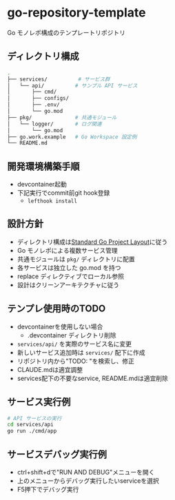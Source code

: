 # go-repository-template

Go モノレポ構成のテンプレートリポジトリ

## ディレクトリ構成

```sh
.
├── services/          # サービス群
│   └── api/          # サンプル API サービス
│       ├── cmd/
│       ├── configs/
│       ├── .env/
│       └── go.mod
├── pkg/              # 共通モジュール
│   └── logger/       # ログ関連
│       └── go.mod
├── go.work.example   # Go Workspace 設定例
└── README.md
```

## 開発環境構築手順

- devcontainer起動
- 下記実行でcommit前git hook登録
  - `lefthook install`

## 設計方針

- ディレクトリ構成は[Standard Go Project Layout](https://github.com/golang-standards/project-layout/blob/master/README_ja.md#standard-go-project-layout)に従う
- Go モノレポによる複数サービス管理
- 共通モジュールは `pkg/` ディレクトリに配置
- 各サービスは独立した go.mod を持つ
- replace ディレクティブでローカル参照
- 設計はクリーンアーキテクチャに従う

## テンプレ使用時のTODO

- devcontainerを使用しない場合
  - .devcontainer ディレクトリ削除
- `services/api/` を実際のサービス名に変更
- 新しいサービス追加時は `services/` 配下に作成
- リポジトリ内から"TODO: "を検索し、修正
- CLAUDE.mdは適宜調整
- services配下の不要なservice, README.mdは適宜削除

## サービス実行例

```bash
# API サービスの実行
cd services/api
go run ./cmd/app
```

## サービスデバッグ実行例

- ctrl+shift+dで"RUN AND DEBUG"メニューを開く
- 上のメニューからデバッグ実行したいserviceを選択
- F5押下でデバッグ実行
